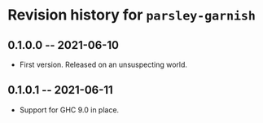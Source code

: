 # Revision history for `parsley-garnish`

## 0.1.0.0 -- 2021-06-10

* First version. Released on an unsuspecting world.

## 0.1.0.1 -- 2021-06-11

* Support for GHC 9.0 in place.